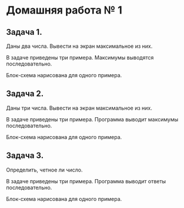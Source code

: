 # Домашняя работа № 1
## Задача 1.
Даны два числа. Вывести на экран максимальное из них.

В задаче приведены три примера. Максимумы выводятся последовательно.

Блок-схема нарисована для одного примера.

## Задача 2.
Даны три числа. Вывести на экран максимальное из них.

В задаче приведены три примера. Программа выводит максимумы последовательно. 

Блок-схема нарисована для одного примера.

## Задача 3.
Определить, четное ли число.

В задаче приведены три примера. Программа выводит ответы последовательно. 

Блок-схема нарисована для одного примера.